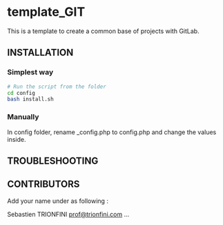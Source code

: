 # template_GIT
This is a template to create a common base of projects with GitLab.



## INSTALLATION

### Simplest way

```bash
# Run the script from the folder
cd config
bash install.sh
```



### Manually

In config folder, rename _config.php to config.php and change the values inside.



## TROUBLESHOOTING




## CONTRIBUTORS

Add your name under as following :

Sebastien TRIONFINI <prof@trionfini.com>
...

